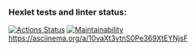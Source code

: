### Hexlet tests and linter status:
[![Actions Status](https://github.com/starshina6/python-project-49/workflows/hexlet-check/badge.svg)](https://github.com/starshina6/python-project-49/actions)
[![Maintainability](https://api.codeclimate.com/v1/badges/8f7d6ab75e2a8de1222c/maintainability)](https://codeclimate.com/github/starshina6/python-project-49/maintainability)
https://asciinema.org/a/10vaXt3vtnS0Pe369XtEYNjsF
